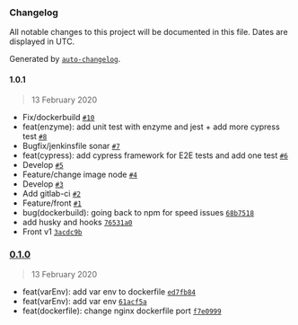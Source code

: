 ### Changelog

All notable changes to this project will be documented in this file. Dates are displayed in UTC.

Generated by [`auto-changelog`](https://github.com/CookPete/auto-changelog).

#### 1.0.1

> 13 February 2020

- Fix/dockerbuild [`#10`](https://github.com/Laplo/highlander_front/pull/10)
- feat(enzyme): add unit test with enzyme and jest + add more cypress test [`#8`](https://github.com/Laplo/highlander_front/pull/8)
- Bugfix/jenkinsfile sonar [`#7`](https://github.com/Laplo/highlander_front/pull/7)
- feat(cypress): add cypress framework for E2E tests and add one test [`#6`](https://github.com/Laplo/highlander_front/pull/6)
- Develop [`#5`](https://github.com/Laplo/highlander_front/pull/5)
- Feature/change image node [`#4`](https://github.com/Laplo/highlander_front/pull/4)
- Develop [`#3`](https://github.com/Laplo/highlander_front/pull/3)
- Add gitlab-ci [`#2`](https://github.com/Laplo/highlander_front/pull/2)
- Feature/front [`#1`](https://github.com/Laplo/highlander_front/pull/1)
- bug(dockerbuild): going back to npm for speed issues [`68b7518`](https://github.com/Laplo/highlander_front/commit/68b751801ea207185f8b650c6f0c4c83769e4b67)
- add husky and hooks [`76531a0`](https://github.com/Laplo/highlander_front/commit/76531a0d684c1f2bf28cf1985eb4b414cf551e90)
- Front v1 [`3acdc9b`](https://github.com/Laplo/highlander_front/commit/3acdc9bc6ce0980fa90fa78c446551dff77f0eef)

### [0.1.0](https://github.com/Laplo/highlander_front/compare/1.0.1...0.1.0)

> 13 February 2020

- feat(varEnv): add var env to dockerfile [`ed7fb84`](https://github.com/Laplo/highlander_front/commit/ed7fb84a348169b374999d953f58aa6dd561dd19)
- feat(varEnv): add var env [`61acf5a`](https://github.com/Laplo/highlander_front/commit/61acf5ad3fbaba747c93f1eee02894740c5507e2)
- feat(dockerfile): change nginx dockerfile port [`f7e0999`](https://github.com/Laplo/highlander_front/commit/f7e0999ba1f53fd30bec5cc6ce4908b11b2ccad9)

